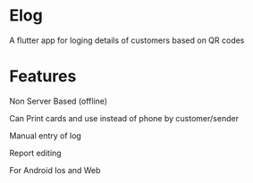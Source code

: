 # Elog
A flutter app for loging details of customers based on QR codes 

# Features
Non Server Based (offline)

Can Print cards and use instead of phone by customer/sender

Manual entry of log

Report editing 

For Android Ios and Web  
 
